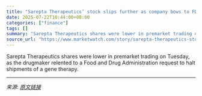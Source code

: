 ```yaml
---
title: "Sarepta Therapeutics’ stock slips further as company bows to FDA pressure to halt shipments"
date: 2025-07-22T10:44:00+08:00
categories: ["finance"]
tags: []
summary: "Sarepta Therapeutics shares were lower in premarket trading on Tuesday, as the drugmaker relented to a Food and Drug Administration request to halt shipments of a gene therapy."
source_url: "https://www.marketwatch.com/story/sarepta-therapeutics-stock-slips-further-as-company-bows-to-fda-pressure-to-halt-shipments-03a634b2?mod=mw_rss_topstories"
---
```


Sarepta Therapeutics shares were lower in premarket trading on Tuesday, as the drugmaker relented to a Food and Drug Administration request to halt shipments of a gene therapy.

---

*来源: [原文链接](https://www.marketwatch.com/story/sarepta-therapeutics-stock-slips-further-as-company-bows-to-fda-pressure-to-halt-shipments-03a634b2?mod=mw_rss_topstories)*
